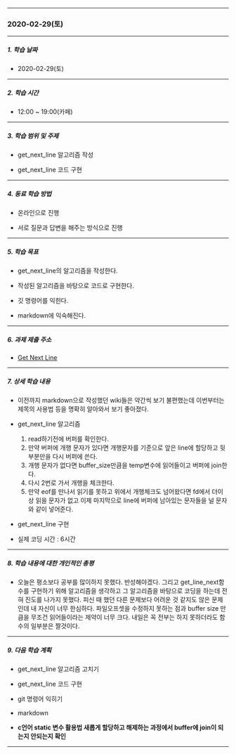 -----
### 2020-02-29(토)

-----

##### 1. 학습 날짜  

- 2020-02-29(토)  

-----

##### 2. 학습 시간  

- 12:00 ~ 19:00(카페)

-----

##### 3. 학습 범위 및 주제

- get_next_line 알고리즘 작성

- get_next_line 코드 구현

-----

##### 4. 동료 학습 방법

- 온라인으로 진행

- 서로 질문과 답변을 해주는 방식으로 진행

-----

##### 5. 학습 목표

- get_next_line의 알고리즘을 작성한다.

- 작성된 알고리즘을 바탕으로 코드로 구현한다.

- 깃 명령어를 익힌다.

- markdown에 익숙해진다.

-----

##### 6. 과제 제출 주소

- [Get Next Line](http://git.innovationacademy.kr/sanam/Get_Next_Line)

-----

##### 7. 상세 학습 내용

- 이전까지 markdown으로 작성했던 wiki들은 약간씩 보기 불편했는데 이번부터는 제목의 사용법 등을 명확히 알아와서 보기 좋아졌다.

- get_next_line 알고리즘

    1. read하기전에 버퍼를 확인한다.
    2. 만약 버퍼에 개행 문자가 있다면 개행문자를 기준으로 앞은 line에 할당하고 뒷 부분만을 다시 버퍼에 쓴다.
    3. 개행 문자가 없다면 buffer_size만큼을 temp변수에 읽어들이고 버퍼에 join한다.
    4. 다시 2번로 가서 개행을 체크한다.
    5. 만약 eof를 만나서 읽기를 못하고 위에서 개행체크도 넘어왔다면 fd에서 더이상 읽을 문자가 없고 이제 마지막으로 line에 버퍼에 남아있는 문자들을 널 문자와 같이 넣어준다.

  

- get_next_line 구현

- 실제 코딩 시간 : 6시간 

-----

##### 8. 학습 내용에 대한 개인적인 총평

- 오늘은 평소보다 공부를 많이하지 못했다. 반성해야겠다. 그리고 get_line_next함수를 구현하기 위해 알고리즘을 생각하고 그 알고리즘을 바탕으로 코딩을 하는데 전혀 진도를 나가지 못했다. 피신 때 했던 다른 문제보다 어려운 것 같지도 않은 문제인데 내 자신이 너무 한심하다. 파일오프셋을 수정하지 못하는 점과 buffer size 만큼을 무조건 읽어들이라는 제약이 너무 크다. 내일은 꼭 전부는 하지 못하더라도 함수의 일부분은 짤것이다.

-----

##### 9. 다음 학습 계획

- get_next_line 알고리즘 고치기

- get_next_line 코드 구현

- git 명령어 익히기

- markdown

- **c언어 static 변수 활용법 새롭게 할당하고 해제하는 과정에서 buffer에 join이 되는지 안되는지 확인**

-----